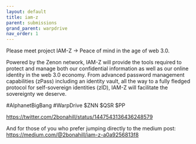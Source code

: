 ```yaml
---
layout: default
title: iam-z
parent: submissions
grand_parent: warpdrive
nav_order: 1
---
```


Please meet project IAM-Z -> Peace of mind in the age of web 3.0.


Powered by the Zenon network, IAM-Z will provide the tools required to protect and manage both our confidential information as well as our online identity in the web 3.0 economy. From advanced password management capabilities (zPass) including an identity vault, all the way to a fully fledged protocol for self-sovereign identities (zID), IAM-Z will facilitate the sovereignty we deserve.

#AlphanetBigBang #WarpDrive $ZNN $QSR $PP


<https://twitter.com/2bonahill/status/1447543136436248579>


And for those of you who prefer jumping directly to the medium post: <https://medium.com/@2bonahill/iam-z-a0a9256813f8>



